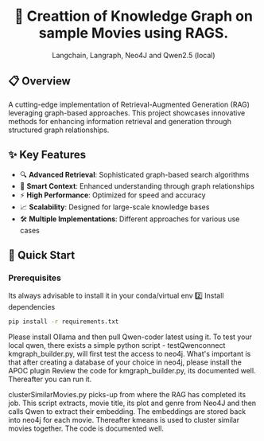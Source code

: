 <div align="center">
  <h1>🌟 Creattion of Knowledge Graph on sample Movies using RAGS.</h1>
  
  <p>Langchain, Langraph, Neo4J and Qwen2.5 (local)</p>
</div>

## 📋 Overview

A cutting-edge implementation of Retrieval-Augmented Generation (RAG) leveraging graph-based approaches. This project showcases innovative methods for enhancing information retrieval and generation through structured graph relationships.

## ✨ Key Features

- 🔍 **Advanced Retrieval**: Sophisticated graph-based search algorithms
- 🧠 **Smart Context**: Enhanced understanding through graph relationships
- ⚡ **High Performance**: Optimized for speed and accuracy
- 📈 **Scalability**: Designed for large-scale knowledge bases
- 🛠️ **Multiple Implementations**: Different approaches for various use cases

## 🚀 Quick Start

### Prerequisites

Its always advisable to install it in your conda/virtual env
2️⃣ Install dependencies
```bash
pip install -r requirements.txt
```
Please install Ollama and then pull Qwen-coder latest using it.
To test your local qwen, there exists a simple python script - testQwenconnect
kmgraph_builder.py, will first test the access to neo4j. What's important is that after creating a database of your choice in neo4j, please install the APOC plugin
Review the code for kmgraph_builder.py, its documented well. 
Thereafter you can run it. 

clusterSimilarMovies.py picks-up from where the RAG has completed its job. This script extracts, movie title, its plot and genre from Neo4J and then calls Qwen
to extract their embedding. The embeddings are stored back into neo4j for each movie. Thereafter kmeans is used to cluster similar movies together. The code is documented well.
